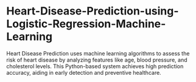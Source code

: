 # Heart-Disease-Prediction-using-Logistic-Regression-Machine-Learning

Heart Disease Prediction uses machine learning algorithms to assess the risk of heart disease by analyzing features like age, blood pressure, and cholesterol levels. This Python-based system achieves high prediction accuracy, aiding in early detection and preventive healthcare.
